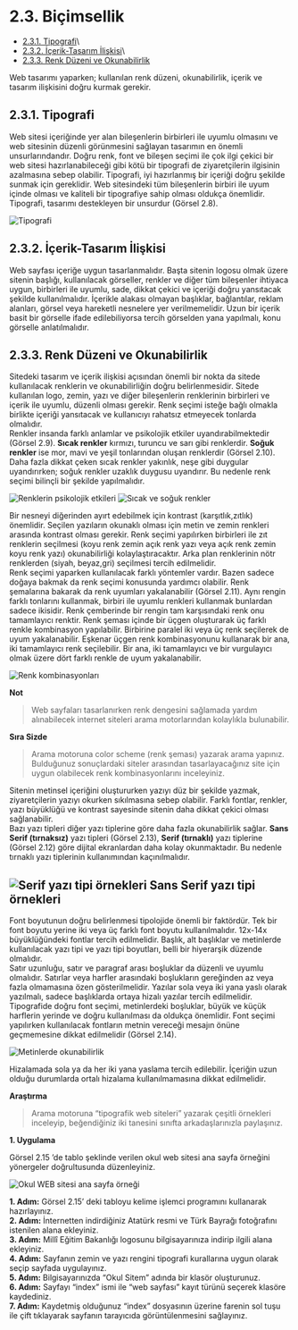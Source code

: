 # 2.3. Biçimsellik

- <a href="#2.3.1.">2.3.1. Tipografi</a>\
- <a href="#2.3.2.">2.3.2. İçerik-Tasarım İlişkisi</a>\
- <a href="#2.3.3.">2.3.3. Renk Düzeni ve Okunabilirlik</a>

Web tasarımı yaparken; kullanılan renk düzeni, okunabilirlik, içerik ve tasarım ilişkisini doğru kurmak gerekir.

<h2 id="2.3.1.">2.3.1. Tipografi</h2>

Web sitesi içeriğinde yer alan bileşenlerin birbirleri ile uyumlu olmasını ve web sitesinin düzenli görünmesini sağlayan tasarımın en önemli unsurlarındandır. Doğru renk, font ve bileşen seçimi ile çok ilgi çekici bir web sitesi hazırlanabileceği gibi kötü bir tipografi de ziyaretçilerin ilgisinin azalmasına sebep olabilir. Tipografi, iyi hazırlanmış bir içeriği doğru şekilde sunmak için gereklidir. Web sitesindeki tüm bileşenlerin birbiri ile uyum içinde olması ve kaliteli bir tipografiye sahip olması oldukça önemlidir. Tipografi, tasarımı destekleyen bir unsurdur (Görsel 2.8).

![Tipografi](./web-tasarim-ilkeleri/tipografi.png)

<h2 id="2.3.2.">2.3.2. İçerik-Tasarım İlişkisi</h2>

Web sayfası içeriğe uygun tasarlanmalıdır. Başta sitenin logosu olmak üzere sitenin başlığı, kullanılacak görseller, renkler ve diğer tüm bileşenler ihtiyaca uygun, birbirleri ile uyumlu, sade, dikkat çekici ve içeriği doğru yansıtacak şekilde kullanılmalıdır. İçerikle alakası olmayan başlıklar, bağlantılar, reklam alanları, görsel veya hareketli nesnelere yer verilmemelidir. Uzun bir içerik basit bir görselle ifade edilebiliyorsa tercih görselden yana yapılmalı, konu görselle anlatılmalıdır.

<h2 id="2.3.3.">2.3.3. Renk Düzeni ve Okunabilirlik</h2>

Sitedeki tasarım ve içerik ilişkisi açısından önemli bir nokta da sitede kullanılacak renklerin ve okunabilirliğin doğru belirlenmesidir. Sitede kullanılan logo, zemin, yazı ve diğer bileşenlerin renklerinin birbirleri ve içerik ile uyumlu, düzenli olması gerekir. Renk seçimi isteğe bağlı olmakla birlikte içeriği yansıtacak ve kullanıcıyı rahatsız etmeyecek tonlarda olmalıdır.\
Renkler insanda farklı anlamlar ve psikolojik etkiler uyandırabilmektedir (Görsel 2.9). **Sıcak renkler** kırmızı, turuncu ve sarı gibi renklerdir. **Soğuk renkler** ise mor, mavi ve yeşil tonlarından oluşan renklerdir (Görsel 2.10). Daha fazla dikkat çeken sıcak renkler yakınlık, neşe gibi duygular uyandırırken; soğuk renkler uzaklık duygusu uyandırır. Bu nedenle renk seçimi bilinçli bir şekilde yapılmalıdır.

![Renklerin psikolojik etkileri](./web-tasarim-ilkeleri/gorsel-2.9-renklerin-psikolojik-etkileri.png)
![Sıcak ve soğuk renkler](./web-tasarim-ilkeleri/gorsel-2.10-sicak-ve-soguk-renkler.png)



Bir nesneyi diğerinden ayırt edebilmek için kontrast (karşıtlık,zıtlık) önemlidir. Seçilen yazıların okunaklı olması için metin ve zemin renkleri arasında kontrast olması gerekir. Renk seçimi yapılırken birbirleri ile zıt renklerin seçilmesi (koyu renk zemin açık renk yazı veya açık renk zemin koyu renk yazı) okunabilirliği kolaylaştıracaktır. Arka plan renklerinin nötr renklerden (siyah, beyaz,gri) seçilmesi tercih edilmelidir.\
Renk seçimi yaparken kullanılacak farklı yöntemler vardır. Bazen sadece doğaya bakmak da renk seçimi konusunda yardımcı olabilir. Renk şemalarına bakarak da renk uyumları yakalanabilir (Görsel 2.11). Aynı rengin farklı tonlarını kullanmak, birbiri ile uyumlu renkleri kullanmak bunlardan sadece ikisidir. Renk çemberinde bir rengin tam karşısındaki renk onu tamamlayıcı renktir. Renk şeması içinde bir üçgen oluşturarak üç farklı renkle kombinasyon yapılabilir. Birbirine paralel iki veya üç renk seçilerek de uyum yakalanabilir. Eşkenar üçgen renk kombinasyonunu kullanarak bir ana, iki tamamlayıcı renk seçilebilir. Bir ana, iki tamamlayıcı ve bir vurgulayıcı olmak üzere
dört farklı renkle de uyum yakalanabilir.

![Renk kombinasyonları](./web-tasarim-ilkeleri/gorsel-2.11-renk-kombinasyonlari.png)

**Not**

>Web sayfaları tasarlanırken renk dengesini sağlamada yardım alınabilecek internet siteleri arama motorlarından kolaylıkla bulunabilir.

**Sıra Sizde**

>Arama motoruna color scheme (renk şeması) yazarak arama yapınız. Bulduğunuz sonuçlardaki siteler arasından tasarlayacağınız site için uygun olabilecek renk kombinasyonlarını inceleyiniz.

Sitenin metinsel içeriğini oluştururken yazıyı düz bir şekilde yazmak, ziyaretçilerin yazıyı okurken sıkılmasına sebep olabilir. Farklı fontlar, renkler, yazı büyüklüğü ve kontrast sayesinde sitenin daha dikkat çekici olması sağlanabilir.\
Bazı yazı tipleri diğer yazı tiplerine göre daha fazla okunabilirlik sağlar. **Sans Serif (tırnaksız)** yazı tipleri (Görsel 2.13), **Serif (tırnaklı)** yazı tiplerine (Görsel 2.12) göre dijital ekranlardan daha kolay okunmaktadır. Bu nedenle tırnaklı yazı tiplerinin kullanımından kaçınılmalıdır.

![Serif yazı tipi örnekleri Sans Serif yazı tipi örnekleri](./web-tasarim-ilkeleri/gorsel-2.12-serif-yazi-tipi-ornekleri-gorsel-2.13-sans-serif-yazi-tipi-ornekleri.png)
-
Font boyutunun doğru belirlenmesi tipolojide önemli bir faktördür. Tek bir font boyutu yerine iki veya üç farklı font boyutu kullanılmalıdır. 12x-14x büyüklüğündeki fontlar tercih edilmelidir. Başlık, alt başlıklar ve metinlerde kullanılacak yazı tipi ve yazı tipi boyutları, belli bir hiyerarşik düzende olmalıdır.\
Satır uzunluğu, satır ve paragraf arası boşluklar da düzenli ve uyumlu olmalıdır. Satırlar veya harfler arasındaki boşlukların gereğinden az veya fazla olmamasına özen gösterilmelidir. Yazılar sola veya iki yana yaslı olarak yazılmalı, sadece başlıklarda ortaya hizalı yazılar tercih edilmelidir. Tipografide doğru font seçimi, metinlerdeki boşluklar, büyük ve küçük harflerin yerinde ve doğru kullanılması da oldukça önemlidir. Font seçimi yapılırken kullanılacak fontların metnin vereceği mesajın önüne geçmemesine dikkat edilmelidir (Görsel 2.14).

![Metinlerde okunabilirlik](./web-tasarim-ilkeleri/gorsel-2.14-metinlerde-okunabilirlik.png)

Hizalamada sola ya da her iki yana yaslama tercih edilebilir. İçeriğin uzun olduğu durumlarda
ortalı hizalama kullanılmamasına dikkat edilmelidir.

**Araştırma**

>Arama motoruna “tipografik web siteleri” yazarak çeşitli örnekleri inceleyip, beğendiğiniz iki tanesini sınıfta arkadaşlarınızla paylaşınız.

**1. Uygulama**

Görsel 2.15 ’de tablo şeklinde verilen okul web sitesi ana sayfa örneğini yönergeler doğrultusunda düzenleyiniz.

![Okul WEB sitesi ana sayfa örneği](./web-tasarim-ilkeleri/gorsel-2.15-okul-web-sitesi-ana-sayfa-ornegi.png)

**1. Adım:** Görsel 2.15’ deki tabloyu kelime işlemci programını kullanarak hazırlayınız.\
**2. Adım:** İnternetten indirdiğiniz Atatürk resmi ve Türk Bayrağı fotoğrafını istenilen alana ekleyiniz.\
**3. Adım:** Millî Eğitim Bakanlığı logosunu bilgisayarınıza indirip ilgili alana ekleyiniz.\
**4. Adım:** Sayfanın zemin ve yazı rengini tipografi kurallarına uygun olarak seçip sayfada uygulayınız.\
**5. Adım:** Bilgisayarınızda “Okul Sitem” adında bir klasör oluşturunuz.\
**6. Adım:** Sayfayı “index” ismi ile “web sayfası” kayıt türünü seçerek klasöre kaydediniz.\
**7. Adım:** Kaydetmiş olduğunuz “index” dosyasının üzerine farenin sol tuşu ile çift tıklayarak sayfanın tarayıcıda görüntülenmesini sağlayınız.